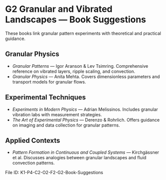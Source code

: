 # G2 Granular and Vibrated Landscapes — Book Suggestions

These books link granular pattern experiments with theoretical and practical guidance.

## Granular Physics
- *Granular Patterns* — Igor Aranson & Lev Tsimring. Comprehensive reference on vibrated layers, ripple scaling, and convection.
- *Granular Physics* — Anita Mehta. Covers dimensionless parameters and transport models for granular flows.

## Experimental Techniques
- *Experiments in Modern Physics* — Adrian Melissinos. Includes granular vibration labs with measurement strategies.
- *The Art of Experimental Physics* — Derenzo & Rohrlich. Offers guidance on imaging and data collection for granular patterns.

## Applied Contexts
- *Pattern Formation in Continuous and Coupled Systems* — Kirchgässner et al. Discusses analogies between granular landscapes and fluid convection patterns.

File ID: K1-P4-C2-O2-F2-G2-Book-Suggestions
